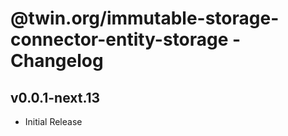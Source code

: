 # @twin.org/immutable-storage-connector-entity-storage - Changelog

## v0.0.1-next.13

- Initial Release
